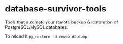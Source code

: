 # database-survivor-tools
Tools that automate your remote backup &amp; restoration of PostgreSQL/MySQL databases.


To reload it
```pg_restore -d newdb db.dump```